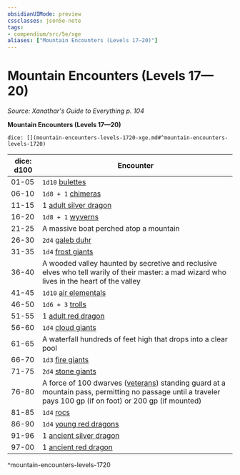 ```yaml
---
obsidianUIMode: preview
cssclasses: json5e-note
tags:
- compendium/src/5e/xge
aliases: ["Mountain Encounters (Levels 17—20)"]
---
```

# Mountain Encounters (Levels 17—20)
*Source: Xanathar's Guide to Everything p. 104* 

**Mountain Encounters (Levels 17—20)**

`dice: [](mountain-encounters-levels-1720-xge.md#^mountain-encounters-levels-1720)`

| dice: d100 | Encounter |
|------------|-----------|
| 01-05 | `1d10` [bulettes](/2-Mechanics/CLI/bestiary/monstrosity/bulette.md) |
| 06-10 | `1d8 + 1` [chimeras](/2-Mechanics/CLI/bestiary/monstrosity/chimera.md) |
| 11-15 | 1 [adult silver dragon](/2-Mechanics/CLI/bestiary/dragon/adult-silver-dragon.md) |
| 16-20 | `1d8 + 1` [wyverns](/2-Mechanics/CLI/bestiary/dragon/wyvern.md) |
| 21-25 | A massive boat perched atop a mountain |
| 26-30 | `2d4` [galeb duhr](/2-Mechanics/CLI/bestiary/elemental/galeb-duhr.md) |
| 31-35 | `1d4` [frost giants](/2-Mechanics/CLI/bestiary/giant/frost-giant.md) |
| 36-40 | A wooded valley haunted by secretive and reclusive elves who tell warily of their master: a mad wizard who lives in the heart of the valley |
| 41-45 | `1d10` [air elementals](/2-Mechanics/CLI/bestiary/elemental/air-elemental.md) |
| 46-50 | `1d6 + 3` [trolls](/2-Mechanics/CLI/bestiary/giant/troll.md) |
| 51-55 | 1 [adult red dragon](/2-Mechanics/CLI/bestiary/dragon/adult-red-dragon.md) |
| 56-60 | `1d4` [cloud giants](/2-Mechanics/CLI/bestiary/giant/cloud-giant.md) |
| 61-65 | A waterfall hundreds of feet high that drops into a clear pool |
| 66-70 | `1d3` [fire giants](/2-Mechanics/CLI/bestiary/giant/fire-giant.md) |
| 71-75 | `2d4` [stone giants](/2-Mechanics/CLI/bestiary/giant/stone-giant.md) |
| 76-80 | A force of 100 dwarves ([veterans](/2-Mechanics/CLI/bestiary/humanoid/veteran.md)) standing guard at a mountain pass, permitting no passage until a traveler pays 100 gp (if on foot) or 200 gp (if mounted) |
| 81-85 | `1d4` [rocs](/2-Mechanics/CLI/bestiary/monstrosity/roc.md) |
| 86-90 | `1d4` [young red dragons](/2-Mechanics/CLI/bestiary/dragon/young-red-dragon.md) |
| 91-96 | 1 [ancient silver dragon](/2-Mechanics/CLI/bestiary/dragon/ancient-silver-dragon.md) |
| 97-00 | 1 [ancient red dragon](/2-Mechanics/CLI/bestiary/dragon/ancient-red-dragon.md) |
^mountain-encounters-levels-1720